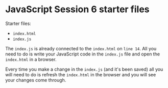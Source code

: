 # JavaScript Session 6 starter files

Starter files:

- `index.html`
- `index.js`

The `index.js` is already connected to the `index.html` on `line 14`. All you need to do is write your JavaScript code in the `index.js` file and open the `index.html` in a browser.

Every time you make a change in the `index.js` (and it's been saved) all you will need to do is refresh the `index.html` in the browser and you will see your changes come through.
